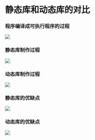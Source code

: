 # 静态库和动态库的对比

### 程序编译成可执行程序的过程

![](../image/linuxnet/静态库和动态库对比/172136.png)

### 静态库制作过程

![](../image/linuxnet/静态库和动态库对比/172143.png)

### 动态库制作过程

![](../image/linuxnet/静态库和动态库对比/172149.png)

### 静态库的优缺点

![](../image/linuxnet/静态库和动态库对比/172204.png)

### 动态库的优缺点

![](../image/linuxnet/静态库和动态库对比/172210.png)

